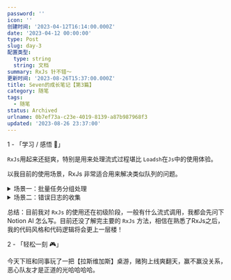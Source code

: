 ```yaml
---
password: ''
icon: ''
创建时间: '2023-04-12T16:14:00.000Z'
date: '2023-04-12 00:00:00'
type: Post
slug: day-3
配置类型:
  type: string
  string: 文档
summary: RxJs 针不错～
更新时间: '2023-08-26T15:37:00.000Z'
title: Seven的成长笔记【第3篇】
category: 随笔
tags:
  - 随笔
status: Archived
urlname: 0b7ef73a-c23e-4019-8139-a87b987968f3
updated: '2023-08-26 23:37:00'
---
```


1 - 「学习 / 感悟 🥕」


`RxJs`用起来还挺爽，特别是用来处理流式过程堪比 `Loadsh`在`Js`中的使用体验。


以我目前的使用场景，RxJs 非常适合用来解决类似队列的问题。

<details>
<summary>场景一：批量任务分组处理</summary>

由于第三方接口的限流和并发，导致一次性只能同时请求N个请求，等这一批请求结束再发起下一批请求才不太会报错。


在以往的编程习惯中，我们需要对批量任务进行分组然后线性执行批量任务分组，代码示例如下：


```typescript
/**
 * 对批量任务进行分组
 *
 * @param {Array<() => Promise<any>>} jobs
 * @param {number} [concurrent_count]
 * @returns
 */
export const chunkJobs = (jobs: Array<() => Promise<any>>, concurrent_count?: number) => {
  const concurrentCount = concurrent_count || 6;
  return jobs.reduce(
    (queues, c, i) => {
      if (i % concurrentCount > 0) {
        queues[queues.length - 1].push(c);
        return queues;
      }

      queues.push([c]);
      return queues;
    },
    [[]] as Array<Array<() => Promise<any>>>,
  );
};

/**
 * 线性执行批量任务分组
 *
 * @param {Array<Array<() => Promise<any>>>} jobs
 * @param callbackFunc
 * @returns
 */
export const runSerialJobsQueue = async (
  jobs: Array<Array<() => Promise<any>>>
) => {
  let p = 0;
  const res: Array<any> = [];
  while (p < jobs.length) {
    const part_res = await Promise.all(jobs[p].map((fn) => fn().catch(() => false)));
    res.push(...part_res);
    ++p;
  }
  return res;
};
```


以上代码有几个注意点 ⚠️

- 由于需要批量执行分组任务，这里使用的是`Prmosie.all`。但是由于不能中断其他分组的任务，所以当其中的一个分组任务有报错，需要手动进行 `catch` 住。
- 我们很难得到每一个任务的执行结果，并对其进行结果处理
- chunkJobs 在使用上需要提前准备好 Promise 数组
- 代码的易读性较差

如果用RxJs就看起来简短并且易读性还不错，代码示例如下：


```typescript
// 批量执行
async function requestAll(reqs: any[], request: any, callback: (params: any, res: any) => void) {
	const promises = reqs.map(param =>
		request(param)
			.then((res: any) => {
				callback(param, res)
				return res
			})
			.catch((err: any) => {
				callback(param, { error: err })
			}),
	)
	return await Promise.all(promises)
}

// 分组
export const chunkJobs = (list: any[], request: any, callback: (params: any, res: any) => void, limit = 5) => {
	return Rx.from(list).pipe(
		RxOp.bufferCount(limit), // 将 Observable 拆分为 指定数量的组
		RxOp.concatMap(reqs => Rx.from(requestAll(reqs, request, callback))), // 批量执行请求
	).toPromise()
}
```

- `RxOp.bufferCount` 可以非常方便的将批量任务进行分组
- `RxOp.concatMap` 可以将每组请求参数传递给 requestAll 函数进行批量执行
- 我这里写了一个自定义的callback方法，主要是想在代码执行过程中对每一个请求的结果进行收集和处理
- 当然为了不让批量任务报错影响其他分组的执行，这里进行了 `catch`
- 用户只需要把请求参数数组和请求方法传入，就能很方便的执行分组任务

当然上述代码还是有一定的优化空间，比如：

- 错误收集和处理可以尝试用`RxOp.catchError` 操作符进行处理

</details>

<details>
<summary>场景二：错误日志的收集</summary>

在利用Node子线程的通信能力中，需要用一个子线程A去跑程序B，然后在子线程A中收集程序B中的所有输出。


```typescript
const worker = childProcess.spawn(cli, args);
// 监听控制台日志输出
worker.stdout.on("data", (message) => {
  // 构造消息体
  const logLine: ILogLine = {
    date: new Date().getTime(),
    level: LogLevel.INFO,
    message: message.toString(),
  };
  /** 收集10条后上报日志 */
});

// 监听控制台错误日志输出
worker.stderr.on("data", (message) => {
  // 构造消息体
  const logLine: ILogLine = {
    date: new Date().getTime(),
    level: LogLevel.ERROR,
    message: message.toString(),
  };
  /** 上报日志 */
});

// 构建结束
worker.on("exit", () => {
  /** 收集所有日志 */
});
```

- 子线程 `worker` 中会有3 个监听器，由于分布在不同的监听器，如果想收集所有日志的话，需要自己构建一个队列
- 为了减少请求次数，日志会在收集指定条数后才会上报一次，但是由于是在不同的监听器收集，所以所有的单条日志都需要先 `push` 到队列中
- 队列在满10条之后会取出进行日志的批量上报

这种需求就很流式，非常适合用RxJs去进行流的处理。代码示例如下：


```typescript
// 构建运行进程
const worker = childProcess.spawn(cli, args);
// 监听控制台日志输出
worker.stdout.on("data", (message) => {
  console.log(message.toString());
  // 构造消息体
  const logLine: ILogLine = {
    date: new Date().getTime(),
    level: LogLevel.INFO,
    message: message.toString(),
  };
  /** 收集/上报日志 */
  this.logClient.pushLog(logLine);
});

// 监听控制台错误日志输出
worker.stderr.on("data", (message) => {
  console.error(message.toString());
  // 构造消息体
  const logLine: ILogLine = {
    date: new Date().getTime(),
    level: LogLevel.ERROR,
    message: message.toString(),
  };
  /** 收集/上报日志 */
  this.logClient.pushLog(logLine);
});

// 构建结束
worker.on("exit", () => {
  this.logClient.complete();
});
```


```typescript
import { ILog, ILogLine, ILogReportConfig } from "../type/log";
import { apis } from "../api";
import * as rx from "rxjs";
import * as rxOp from "rxjs/operators";
import { LogLevel } from "../const";

/**
 * 日志上报
 */
export class LogReportClient {
  private readonly _config: ILogReportConfig;
  private _queue: rx.Subject<ILogLine>;
  private _fileBoxClient: FileBoxClient;
  private _logs: ILogLine[] = [];

  public constructor(config: ILogReportConfig) {
    this._config = config;
    this._queue = new rx.Subject<ILogLine>();
    this._initSubscribe();
  }

  /**
   * 初始化订阅器处理
   * @private
   */
  private _initSubscribe(): void {
    this._queue
      .pipe(
        rxOp.bufferCount(this._config.limit),
        rxOp.tap(async (value) => {
					this._logs.push(...value);
          // 上报日志
          await this._report(value);
        }),
      )
      .subscribe({
        complete: async () => {
          // 保证最后一次上报是最后发的
          setTimeout(() => {
            // 发送isEnd日志
            const endMessage: ILogLine = {
              message: "构建结束",
              date: new Date().getTime(),
              level: LogLevel.INFO,
            };
            void this._report([endMessage], true);
          }, 300);

          // 上报到OSS
          const buffer = new Buffer(JSON.stringify(this._logs));
          await this.ossClient.uploadBuildLog(buffer);
        },
      });
  }

  /**
   * 收集日志
   * @param log
   */
  public pushLog(log: ILogLine): void {
    this._queue.next(log);
  }

  /**
   * 构建结束
   */
  public complete(): void {
    this._queue.complete();
  }

  /**
   * 日志上报
   */
  private async _report(logs: ILogLine[], isEnd?: boolean): Promise<void> {
    const content: ILog = {
      logs: logs,
      isEnd: !!isEnd,
    };
    return apis.log
      .report(content)
      .catch((e) => {
        console.error("日志推送失败", e);
      });
  }
}
```

- 用 `next` 方法 进行日志的 `push`
- `rxOp.bufferCount` 用来堵塞流程，会在日志达到指定条数后才执行后续流程
- 再次通过 `rxOp.tap` 拿到分组日志进行收集和上报
- 日志收集结束后，发送结束日志并把收集到的所有日志上传到阿里云

`Rxjs` 帮我们维护了个队列并进行了分组，核心代码逻辑非常清晰明了！


</details>


总结：目前我对 `RxJs` 的使用还在初级阶段，一般有什么流式调用，我都会先问下 Notion AI 怎么写。目前还没了解完主要的 `RxJs` 方法，相信在熟悉了RxJs之后，我的代码风格和代码逻辑将会更上一层楼！


2 - 「轻松一刻 🎮」


今天下班和同事玩了一把【拉斯维加斯】桌游，赌狗上线爽翻天，赢不赢没关系，恶心队友才是正道的光哈哈哈哈。

